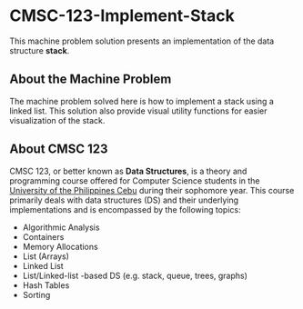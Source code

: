 # CMSC-123-Implement-Stack

This machine problem solution presents an implementation of the data structure **stack**.

## About the Machine Problem

The machine problem solved here is how to implement a stack using a linked list. This solution also provide visual utility functions for easier visualization of the stack.


## About CMSC 123

CMSC 123, or better known as __Data Structures__, is a theory and programming course offered for Computer Science students in the [University of the Philippines Cebu](upcebu.edu.ph) during their sophomore year. This course primarily deals with  data structures (DS) and their underlying implementations and is encompassed by the following topics:

- Algorithmic Analysis
- Containers
- Memory Allocations
- List (Arrays)
- Linked List
- List/Linked-list -based DS (e.g. stack, queue, trees, graphs)
- Hash Tables
- Sorting
